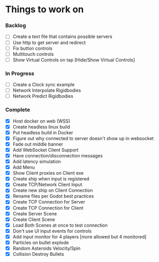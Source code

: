 # Things to work on

### Backlog
- [ ] Create a text file that contains possible servers
- [ ] Use http to get server and redirect
- [ ] Fix button controls
- [ ] Multitouch controls
- [ ] Show Virtual Controls on tap [Hide/Show Virtual Controls]

### In Progress
- [ ] Create a Clock sync example
- [ ] Network Interpolate Rigidbodies
- [ ] Network Predict Rigidbodies

### Complete
- [X] Host docker on web (WSS)
- [X] Create headless linux build
- [X] Put headless build in Docker
- [X] Figure out why connected to server doesn't show up in websocket
- [X] Fade out middle banner
- [X] Add WebSocket Client Support
- [X] Have connection/disconnection messages
- [X] Add latency simulation
- [X] Add Menu
- [X] Show Client proxies on Client exe
- [X] Create ship when input is registered
- [X] Create TCP/Network Client Input
- [X] Create new ship on Client Connection
- [X] Rename files per Godot best practices
- [x] Create TCP Connection for Server
- [x] Create TCP Connection for Client
- [X] Create Server Scene
- [X] Create Client Scene
- [X] Load Both Scenes at once to test connection
- [x] Don't use UI input events for controls
- [x] Add input monitor for 4 players [more allowed but 4 monitored]
- [x] Particles on bullet explode
- [x] Random Asteroids Velocity/Spin
- [x] Collision Destroy Bullets
